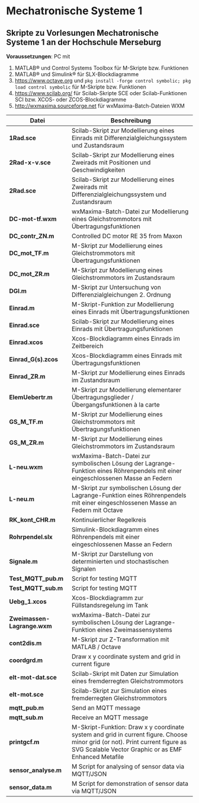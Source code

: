# Mechatronische Systeme 1

## Skripte zu Vorlesungen Mechatronische Systeme 1 an der Hochschule Merseburg

**Voraussetzungen**: PC mit

1. MATLAB® und Control Systems Toolbox für M-Skripte bzw. Funktionen
2. MATLAB® und Simulink® für SLX-Blockdiagramme
3. https://www.octave.org und `pkg install -forge control symbolic; pkg load control symbolic` für M-Skripte bzw. Funktionen
4. https://www.scilab.org/ für Scilab-Skripte SCE oder Scilab-Funktionen SCI bzw. XCOS- oder ZCOS-Blockdiagramme
5. http://wxmaxima.sourceforge.net für wxMaxima-Batch-Dateien WXM

**Datei**|**Beschreibung**
---|---
**1Rad.sce**|Scilab-Skript zur Modellierung eines Einrads mit Differenzialgleichungssystem und Zustandsraum
**2Rad-x-v.sce**|Scilab-Skript zur Modellierung eines Zweirads mit Positionen und Geschwindigkeiten
**2Rad.sce**|Scilab-Skript zur Modellierung eines Zweirads mit Differenzialgleichungssystem und Zustandsraum
**DC-mot-tf.wxm**|wxMaxima-Batch-Datei zur Modellierung eines Gleichstrommotors mit Übertragungsfunktionen
**DC_contr_ZN.m**|Controlled DC motor RE 35 from Maxon
**DC_mot_TF.m**|M-Skript zur Modellierung eines Gleichstrommotors mit Übertragungsfunktionen
**DC_mot_ZR.m**|M-Skript zur Modellierung eines Gleichstrommotors im Zustandsraum
**DGl.m**|M-Skript zur Untersuchung von Differenzialgleichungen 2. Ordnung
**Einrad.m**|M-Skript-Funktion zur Modellierung eines Einrads mit Übertragungsfunktionen
**Einrad.sce**|Scilab-Skript zur Modellierung eines Einrads mit Übertragungsfunktionen
**Einrad.xcos**|Xcos-Blockdiagramm eines Einrads im Zeitbereich
**Einrad_G(s).zcos**|Xcos-Blockdiagramm eines Einrads mit Übertragungsfunktionen
**Einrad_ZR.m**|M-Skript zur Modellierung eines Einrads im Zustandsraum
**ElemUebertr.m**|M-Skript zur Modellierung elementarer Übertragungsglieder / Übergangsfunktionen à la carte
**GS_M_TF.m**|M-Skript zur Modellierung eines Gleichstrommotors mit Übertragungsfunktionen
**GS_M_ZR.m**|M-Skript zur Modellierung eines Gleichstrommotors im Zustandsraum
**L-neu.wxm**|wxMaxima-Batch-Datei zur symbolischen Lösung der Lagrange-Funktion eines Röhrenpendels mit einer eingeschlossenen Masse an Federn
**L-neu.m**|M-Skript zur symbolischen Lösung der Lagrange-Funktion eines Röhrenpendels mit einer eingeschlossenen Masse an Federn mit Octave
**RK_kont_CHR.m**|Kontinuierlicher Regelkreis
**Rohrpendel.slx**|Simulink-Blockdiagramm eines Röhrenpendels mit einer eingeschlossenen Masse an Federn
**Signale.m**|M-Skript zur Darstellung von determinierten und stochastischen Signalen
**Test_MQTT_pub.m**|Script for testing MQTT
**Test_MQTT_sub.m**|Script for testing MQTT
**Uebg_1.xcos**|Xcos-Blockdiagramm zur Füllstandsregelung im Tank
**Zweimassen-Lagrange.wxm**|wxMaxima-Batch-Datei zur symbolischen Lösung der Lagrange-Funktion eines Zweimassensystems
**cont2dis.m**|M-Skript zur Z-Transformation mit MATLAB / Octave
**coordgrd.m**|Draw x y coordinate system and grid in current figure
**elt-mot-dat.sce**|Scilab-Skript mit Daten zur Simulation eines fremderregten Gleichstrommotors
**elt-mot.sce**|Scilab-Skript zur Simulation eines fremderregten Gleichstrommotors
**mqtt_pub.m**|Send an MQTT message
**mqtt_sub.m**|Receive an MQTT message
**printgcf.m**|M-Skript-Funktion: Draw x y coordinate system and grid in current figure. Choose minor grid (or not). Print current figure as SVG Scalable Vector Graphic or as EMF Enhanced Metafile
**sensor_analyse.m**|M Script for analysing of sensor data via MQTT/JSON
**sensor_data.m**|M Script for demonstration of sensor data via MQTT/JSON
